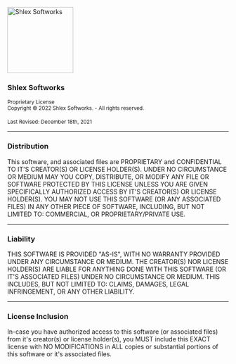<img width="150" height="150" src="https://i.imgur.com/ZI4157M.png" alt="Shlex Softworks"> <br />
<h3>Shlex Softworks</h3>
<sup>Proprietary License</sup> <br />
<sup>Copyright © 2022 Shlex Softworks. - All rights reserved.</sup> <br /> <br />
<sup>Last Revised: December 18th, 2021</sup>

___

### Distribution
This software, and associated files are PROPRIETARY and CONFIDENTIAL TO IT'S CREATOR(S) OR LICENSE HOLDER(S). UNDER NO CIRCUMSTANCE OR MEDIUM MAY YOU COPY, DISTRIBUTE, OR MODIFY ANY FILE OR SOFTWARE PROTECTED BY THIS LICENSE UNLESS YOU ARE GIVEN SPECIFICALLY AUTHORIZED ACCESS BY IT'S CREATOR(S) OR LICENSE HOLDER(S). YOU MAY NOT USE THIS SOFTWARE (OR ANY ASSOCIATED FILES) IN ANY OTHER PIECE OF SOFTWARE, INCLUDING, BUT NOT LIMITED TO: COMMERCIAL, OR PROPRIETARY/PRIVATE USE.

___

### Liability
THIS SOFTWARE IS PROVIDED "AS-IS", WITH NO WARRANTY PROVIDED UNDER ANY CIRCUMSTANCE OR MEDIUM. THE CREATOR(S) NOR LICENSE HOLDER(S) ARE LIABLE FOR ANYTHING DONE WITH THIS SOFTWARE (OR IT'S ASSOCIATED FILES) UNDER NO CIRCUMSTANCE OR MEDIUM. THIS INCLUDES, BUT NOT LIMITED TO: CLAIMS, DAMAGES, LEGAL INFRINGEMENT, OR ANY OTHER LIABILITY.

___

### License Inclusion
In-case you have authorized access to this software (or associated files) from it's creator(s) or license holder(s), you MUST include this EXACT license with NO MODIFICATIONS in ALL copies or substantial portions of this software or it's associated files.
